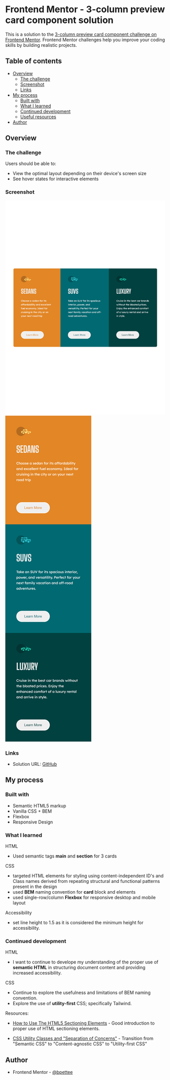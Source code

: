 # Frontend Mentor - 3-column preview card component solution

This is a solution to the [3-column preview card component challenge on Frontend Mentor](https://www.frontendmentor.io/challenges/3column-preview-card-component-pH92eAR2-). Frontend Mentor challenges help you improve your coding skills by building realistic projects.

## Table of contents

- [Overview](#overview)
  - [The challenge](#the-challenge)
  - [Screenshot](#screenshot)
  - [Links](#links)
- [My process](#my-process)
  - [Built with](#built-with)
  - [What I learned](#what-i-learned)
  - [Continued development](#continued-development)
  - [Useful resources](#useful-resources)
- [Author](#author)

## Overview

### The challenge

Users should be able to:

- View the optimal layout depending on their device's screen size
- See hover states for interactive elements

### Screenshot

![Desktop](./screenshot_desktop.png)
![Mobile](./screenshot_mobile.png)

[//]: # '! renders file as picture'
[//]: # './ refers to local dir; / refers to base dir'

### Links

- Solution URL: [GitHub](https://your-solution-url.com)

## My process

### Built with

- Semantic HTML5 markup
- Vanilla CSS + BEM
- Flexbox
- Responsive Design

### What I learned

HTML

- Used semantic tags **main** and **section** for 3 cards

CSS

- targeted HTML elements for styling using content-independent ID's and Class names derived from repeating structural and functional patterns present in the design
- used **BEM** naming convention for **card** block and elements
- used single-row/column **Flexbox** for responsive desktop and mobile layout

Accessibility

- set line height to 1.5 as it is considered the minimum height for accessibility.

### Continued development

HTML

- I want to continue to develope my understanding of the proper use of **semantic HTML** in structuring document content and providing increased accessibility.

CSS

- Continue to explore the usefulness and limitations of BEM naming convention.
- Explore the use of **utility-first** CSS; specifically Tailwind.

Resources:

- [How to Use The HTML5 Sectioning Elements](https://blog.teamtreehouse.com/use-html5-sectioning-elements) - Good introduction to proper use of HTML sectioning elements.

- [CSS Utility Classes and "Separation of Concerns"](https://adamwathan.me/css-utility-classes-and-separation-of-concerns/) - Transition from "Semantic CSS" to "Content-agnostic CSS" to "Utility-first CSS"

## Author

- Frontend Mentor - [@bpettee](https://www.frontendmentor.io/profile/bpettee)
